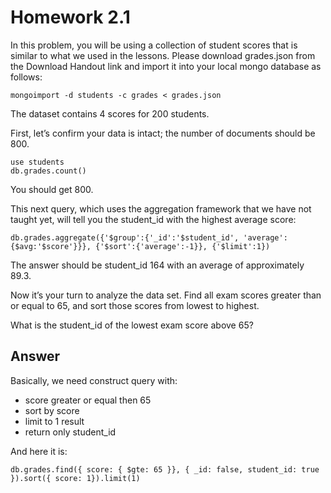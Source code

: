 # Homework 2.1

In this problem, you will be using a collection of student scores that is similar to what we used in the lessons. Please download grades.json from the Download Handout link and import it into your local mongo database as follows:

```
mongoimport -d students -c grades < grades.json
```

The dataset contains 4 scores for 200 students.

First, let’s confirm your data is intact; the number of documents should be 800.

```
use students
db.grades.count()
```

You should get 800.

This next query, which uses the aggregation framework that we have not taught yet, will tell you the student_id with the highest average score:


```
db.grades.aggregate({'$group':{'_id':'$student_id', 'average':{$avg:'$score'}}}, {'$sort':{'average':-1}}, {'$limit':1})
```
The answer should be student_id 164 with an average of approximately 89.3.

Now it’s your turn to analyze the data set. Find all exam scores greater than or equal to 65, and sort those scores from lowest to highest.

What is the student_id of the lowest exam score above 65?

## Answer

Basically, we need construct query with:
* score greater or equal then 65
* sort by score
* limit to 1 result
* return only student_id

And here it is:
```
db.grades.find({ score: { $gte: 65 }}, { _id: false, student_id: true }).sort({ score: 1}).limit(1)
```

